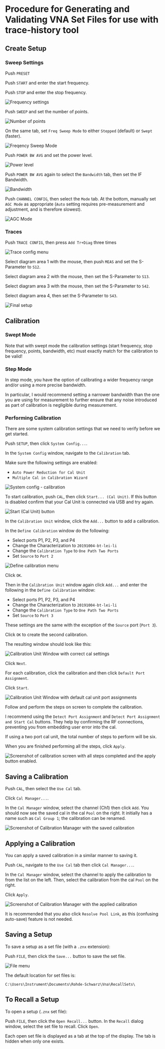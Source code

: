 # Procedure for Generating and Validating VNA Set Files for use with trace-history tool

## Create Setup

### Sweep Settings

Push `PRESET`

Push `START` and enter the start frequency.

Push `STOP` and enter the stop frequency.

![Frequency settings](./images/stimulus.png)

Push `SWEEP` and set the number of points.

![Number of points](./images/sweep-params.png)

On the same tab, set `Freq Sweep Mode` to either `Stepped` (default) or `Swept` (faster).

![Freqency Sweep Mode](./images/freq-sweep-mode.png)

Push `POWER BW AVG` and set the power level.

![Power level](./images/power.png)

Push `POWER BW AVG` again to select the `Bandwidth` tab, then set the IF Bandwidth.

![Bandwidth](./images/bandwidth.png)

Push `CHANNEL CONFIG`, then select the `Mode` tab. At the bottom, manually set `AGC Mode` as appropriate (`Auto` setting requires pre-measurement and adjustment, and is therefore slowest).

![AGC Mode](./images/agc-mode.png)

### Traces

Push `TRACE CONFIG`, then press `Add Tr+Diag` three times

![Trace config menu](./images/add-tr-diag.png)

Select diagram area 1 with the mouse, then push `MEAS` and set the S-Parameter to `S12`.

Select diagram area 2 with the mouse, then set the S-Parameter to `S13`.

Select diagram area 3 with the mouse, then set the S-Parameter to `S42`.

Select diagram area 4, then set the S-Parameter to `S43`.

![Final setup](./images/final-setup.png)

## Calibration

### Swept Mode

Note that with swept mode the calibration settings (start frequency, stop frequency, points, bandwidth, etc) must exactly match for the calibration to be valid!

### Step Mode

In step mode, you have the option of calibrating a wider frequency range and/or using a more precise bandwidth.

In particular, I would recommend setting a narrower bandwidth than the one you are using for measurement to further ensure that any noise introduced as part of calibration is negligible during measurement.

### Performing Calibration

There are some system calibration settings that we need to verify before we get started.

Push `SETUP`, then click `System Config...`.

In the `System Config` window, navigate to the `Calibration` tab.

Make sure the following settings are enabled:

- `Auto Power Reduction for Cal Unit`
- `Multiple Cal in Calibration Wizard`

![System config - calibration](./images/system-config-calibration.png)

To start calibration, push `CAL`, then click `Start... (Cal Unit)`. If this button is disabled confirm that your Cal Unit is connected via USB and try again.

![Start (Cal Unit) button](./images/start-cal-unit.png)

In the `Calibration Unit` window, click the `Add...` button to add a calibration.

In the `Define Calibration` window do the following:

- Select ports P1, P2, P3, and P4
- Change the Characterization to `20191004-bt-lei-li`
- Change the `Calibration Type` to `One Path Two Ports`
- Set `Source` to `Port 2`

![Define calibration menu](./images/define-calibration.png)

Click `OK`.

Then in the `Calibration Unit` window again click `Add...` and enter the following in the `Define Calibration` window:

- Select ports P1, P2, P3, and P4
- Change the Characterization to `20191004-bt-lei-li`
- Change the `Calibration Type` to `One Path Two Ports`
- Set `Source` to `Port 3`

These settings are the same with the exception of the `Source` port (`Port 3`).

Click `OK` to create the second calibration.

The resulting window should look like this:

![Calibration Unit Window with correct cal settings](./images/calibration-unit-ports.png)

Click `Next`.

For each calibration, click the calibration and then click `Default Port Assignment`.

Click `Start`.

![Calibration Unit Window with default cal unit port assignments](./images/calibration-unit-connections.png)

Follow and perform the steps on screen to complete the calibration.

I recommend using the `Detect Port Assignment` and `Detect Port Assignment and Start Cal` buttons. They help by confirming the RF connections, preventing you from embedding user error into the cal.

If using a two port cal unit, the total number of steps to perform will be six.

When you are finished performing all the steps, click `Apply`.

![Screenshot of calibration screen with all steps completed and the apply button enabled.](./images/calibration-complete-apply.png)

## Saving a Calibration

Push `CAL`, then select the `Use Cal` tab.

Click `Cal Manager...`.

In the `Cal Manager` window, select the channel (Ch1) then click `Add`. You should now see the saved cal in the cal `Pool` on the right. It initially has a name such as `Cal Group 1`; the calibration can be renamed.

![Screenshot of Calibration Manager with the saved calibration](./images/save-cal.png)

## Applying a Calibration

You can apply a saved calibration in a similar manner to saving it.

Push `CAL`, navigate to the `Use Cal` tab then click `Cal Manager...`.

In the `Cal Manager` window, select the channel to apply the calibration to from the list on the left. Then, select the calibration from the cal `Pool` on the right.

Click `Apply`.

![Screenshot of Calibration Manager with the applied calibration](./images/applied-cal.png)

It is recommended that you also click `Resolve Pool Link`, as this (confusing auto-save) feature is not needed.

## Saving a Setup

To save a setup as a set file (with a `.znx` extension):

Push `FILE`, then click the `Save...` button to save the set file.

![File menu](./images/file-menu.png)

The default location for set files is:

`C:\Users\Instrument\Documents\Rohde-Schwarz\Vna\RecallSets\`

## To Recall a Setup

To open a setup (`.znx` set file):

Push `FILE`, then click the `Open Recall...` button. In the `Recall` dialog window, select the set file to recall. Click `Open`.

Each open set file is displayed as a tab at the top of the display. The tab is hidden when only one exists.
